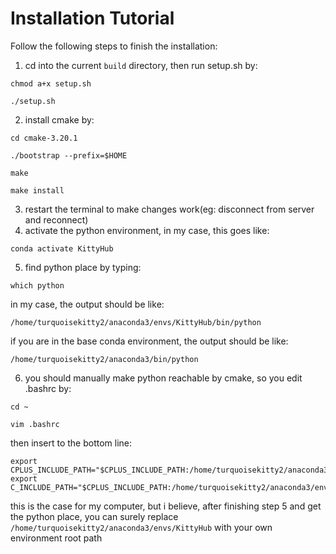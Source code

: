 # Installation Tutorial
Follow the following steps to finish the installation:
1. cd into the current `build` directory, then run setup.sh by:
```
chmod a+x setup.sh
```
```
./setup.sh
```
2. install cmake by:
```
cd cmake-3.20.1
```
```
./bootstrap --prefix=$HOME
```
```
make
```
```
make install
```
3. restart the terminal to make changes work(eg: disconnect from server and reconnect)
4. activate the python environment, in my case, this goes like:
```
conda activate KittyHub
```
5. find python place by typing:
```
which python
```
in my case, the output should be like:
```
/home/turquoisekitty2/anaconda3/envs/KittyHub/bin/python
```
if you are in the base conda environment, the output should be like:
```
/home/turquoisekitty2/anaconda3/bin/python
```
6. you should manually make python reachable by cmake, so you edit .bashrc by:
```
cd ~
```
```
vim .bashrc
```
then insert to the bottom line:
```
export CPLUS_INCLUDE_PATH="$CPLUS_INCLUDE_PATH:/home/turquoisekitty2/anaconda3/envs/KittyHub/include/python3.8"
export C_INCLUDE_PATH="$CPLUS_INCLUDE_PATH:/home/turquoisekitty2/anaconda3/envs/KittyHub/include/python3.8"
```
this is the case for my computer, but i believe, after finishing step 5 and get the python place, you can surely replace `/home/turquoisekitty2/anaconda3/envs/KittyHub` with your own environment root path
